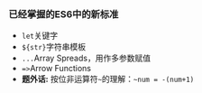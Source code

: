### 已经掌握的ES6中的新标准
- `let`关键字
- `${str}`字符串模板
- `...`Array Spreads，用作多参数赋值
- `=>`Arrow Functions
- **题外话:** 按位非运算符`~`的理解：`~num = -(num+1)`